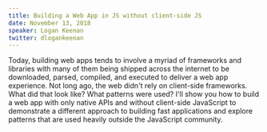 ```yaml
---
title: Building a Web App in JS without client-side JS
date: November 13, 2018
speaker: Logan Keenan
twitter: dlogankeenan
---
```


Today, building web apps tends to involve a myriad of frameworks and libraries with many of them being shipped across the internet to be downloaded, parsed, compiled, and executed to deliver a web app experience.  Not long ago, the web didn't rely on client-side frameworks.  What did that look like?  What patterns were used? I'll show you how to build a web app with only native APIs and without client-side JavaScript to demonstrate a different approach to building fast applications and explore patterns that are used heavily outside the JavaScript community.
